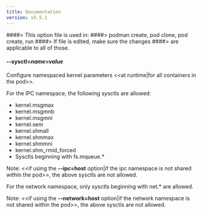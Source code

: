 ```yaml
---
title: Documentation
version: v5.5.1
---
```


####> This option file is used in:
####>   podman create, pod clone, pod create, run
####> If file is edited, make sure the changes
####> are applicable to all of those.
#### **--sysctl**=*name=value*

Configure namespaced kernel parameters <<at runtime|for all containers in the pod>>.

For the IPC namespace, the following sysctls are allowed:

- kernel.msgmax
- kernel.msgmnb
- kernel.msgmni
- kernel.sem
- kernel.shmall
- kernel.shmmax
- kernel.shmmni
- kernel.shm_rmid_forced
- Sysctls beginning with fs.mqueue.\*

Note: <<if using the **--ipc=host** option|if the ipc namespace is not shared within the pod>>, the above sysctls are not allowed.

For the network namespace, only sysctls beginning with net.\* are allowed.

Note: <<if using the **--network=host** option|if the network namespace is not shared within the pod>>, the above sysctls are not allowed.
